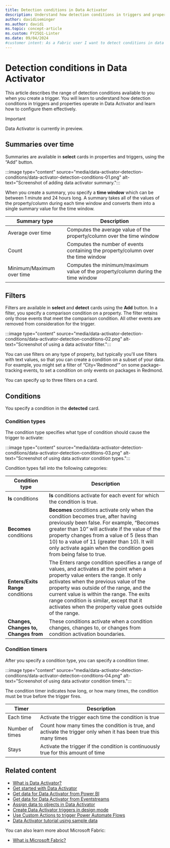 ```yaml
---
title: Detection conditions in Data Activator
description: Understand how detection conditions in triggers and properties operate in Data Activator and learn how to configure them effectively.
author: davidiseminger
ms.author: davidi
ms.topic: concept-article
ms.custom: FY25Q1-Linter
ms.date: 09/04/2024
#customer intent: As a Fabric user I want to detect conditions in data activator.
---
```


# Detection conditions in Data Activator

This article describes the range of detection conditions available to you when you create a trigger. You will learn to understand how detection conditions in triggers and properties operate in Data Activator and learn how to configure them effectively.

> [!IMPORTANT]
> Data Activator is currently in preview.

## Summaries over time

Summaries are available in **select** cards in properties and triggers, using the “Add” button.

:::image type="content" source="media/data-activator-detection-conditions/data-activator-detection-conditions-01.png" alt-text="Screenshot of adding data activator summary.":::

When you create a summary, you specify a **time window** which can be between 1 minute and 24 hours long. A summary takes all of the values of the property/column during each time window and converts them into a single summary value for the time window.

|Summary type  |Description  |
|---------|---------|
|Average over time      |Computes the average value of the property/column over the time window|
|Count     |Computes the number of events containing the property/column over the time window|
|Minimum/Maximum over time     |Computes the minimum/maximum value of the property/column during the time window|

## Filters

Filters are available in **select** and **detect** cards using the **Add** button. In a filter, you specify a comparison condition on a property. The filter retains only those events that meet the comparison condition. All other events are removed from consideration for the trigger.

:::image type="content" source="media/data-activator-detection-conditions/data-activator-detection-conditions-02.png" alt-text="Screenshot of using a data activator filter.":::

You can use filters on any type of property, but typically you'll use filters with text values, so that you can create a condition on a subset of your data. For example, you might set a filter of “City=’Redmond’” on some package-tracking events, to set a condition on only events on packages in Redmond.

You can specify up to three filters on a card.

## Conditions

You specify a condition in the **detected** card.

### Condition types

The condition type specifies what type of condition should cause the trigger to activate:

:::image type="content" source="media/data-activator-detection-conditions/data-activator-detection-conditions-03.png" alt-text="Screenshot of using data activator condition types.":::

Condition types fall into the following categories:

|Condition type  |Description  |
|---------|---------|
|**Is** conditions     |**Is** conditions activate for each event for which the condition is true. |
|**Becomes** conditions     |**Becomes** conditions activate only when the condition becomes true, after having previously been false. For example, “Becomes greater than 10” will activate if the value of the property changes from a value of 5 (less than 10) to a value of 11 (greater than 10). It will only activate again when the condition goes from being false to true. |
|**Enters/Exits Range** conditions     |The Enters range condition specifies a range of values, and activates at the point when a property value enters the range. It only activates when the previous value of the property was outside of the range, and the current value is within the range. The exits range condition is similar, except that it activates when the property value goes outside of the range. |
|**Changes, Changes to, Changes from**     |These conditions activate when a condition changes, changes to, or changes from condition activation boundaries.   |

### Condition timers

After you specify a condition type, you can specify a condition timer.

:::image type="content" source="media/data-activator-detection-conditions/data-activator-detection-conditions-04.png" alt-text="Screenshot of using data activator condition timers.":::

The condition timer indicates how long, or how many times, the condition must be true before the trigger fires.

|Timer  |Description  |
|---------|---------|
|Each time |Activate the trigger each time the condition is true |
|Number of times |Count how many times the condition is true, and activate the trigger only when it has been true this many times |
|Stays |Activate the trigger if the condition is continuously true for this amount of time |

## Related content

* [What is Data Activator?](data-activator-introduction.md)
* [Get started with Data Activator](data-activator-get-started.md)
* [Get data for Data Activator from Power BI](data-activator-get-data-power-bi.md)
* [Get data for Data Activator from Eventstreams](data-activator-get-data-eventstreams.md)
* [Assign data to objects in Data Activator](data-activator-assign-data-objects.md)
* [Create Data Activator triggers in design mode](data-activator-create-triggers-design-mode.md)
* [Use Custom Actions to trigger Power Automate Flows](data-activator-trigger-power-automate-flows.md)
* [Data Activator tutorial using sample data](data-activator-tutorial.md)

You can also learn more about Microsoft Fabric:

* [What is Microsoft Fabric?](../get-started/microsoft-fabric-overview.md)
